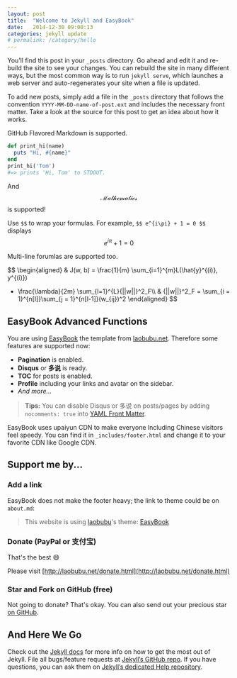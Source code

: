 ```yaml
---
layout: post
title:  "Welcome to Jekyll and EasyBook"
date:   2014-12-30 09:00:13
categories: jekyll update
# permalink: /category/hello
---
```


You’ll find this post in your `_posts` directory. Go ahead and edit it and re-build the site to see your changes. You can rebuild the site in many different ways, but the most common way is to run `jekyll serve`, which launches a web server and auto-regenerates your site when a file is updated.

To add new posts, simply add a file in the `_posts` directory that follows the convention `YYYY-MM-DD-name-of-post.ext` and includes the necessary front matter. Take a look at the source for this post to get an idea about how it works.

<!--more-->

GitHub Flavored Markdown is supported.

```ruby
def print_hi(name)
  puts "Hi, #{name}"
end
print_hi('Tom')
#=> prints 'Hi, Tom' to STDOUT.
```

And $$\mathcal{ Mathematics }$$ is supported!

Use `$$` to wrap your formulas. For example, `$$ e^{i\pi} + 1 = 0 $$` displays $$  e^{i\pi} + 1 = 0  $$

Multi-line forumlas are supported too.

$$
\begin{aligned}
& J(w, b) = \frac{1}{m} \sum_{i=1}^{m}L(\hat{y}^{(i)}, y^{(i)})
+ \frac{\lambda}{2m} \sum_{l=1}^{L}{||w||}^2_F\\\\
& {||w||}^2_F = \sum_{i = 1}^{n[l]}\sum_{j = 1}^{n[l-1]}(w_{ij})^2
\end{aligned}
$$


## EasyBook Advanced Functions ##

You are using [EasyBook][github-easybook] the template from [laobubu.net](http://laobubu.net). Therefore some features are supported now:

* **Pagination** is enabled.
* **Disqus** or **多说** is ready.
* **TOC** for posts is enabled.
* **Profile** including your links and avatar on the sidebar.
* *And more...*

> **Tips:** You can disable Disqus or 多说 on posts/pages by adding `nocomments: true` into [YAML Front Matter][frontmatter].

EasyBook uses upaiyun CDN to make everyone lncluding Chinese visitors feel speedy. You can find it in `_includes/footer.html` and change it to your favorite CDN like Google CDN.

## Support me by... ##

### Add a link ###

EasyBook does not make the footer heavy; the link to theme could be on `about.md`:

> This website is using [laobubu](http://laobubu.net)'s theme: [EasyBook](https://github.com/laobubu/jekyll-theme-EasyBook)

### Donate (PayPal or 支付宝) ###

That's the best :smile: 

Please visit [http://laobubu.net/donate.html](http://laobubu.net/donate.html)

### Star and Fork on GitHub (free) ###

Not going to donate? That's okay. You can also send out your precious star [on GitHub][github-easybook].

## And Here We Go ##

Check out the [Jekyll docs][jekyll] for more info on how to get the most out of Jekyll. File all bugs/feature requests at [Jekyll’s GitHub repo][jekyll-gh]. If you have questions, you can ask them on [Jekyll’s dedicated Help repository][jekyll-help].

[jekyll]:      http://jekyllrb.com
[jekyll-gh]:   https://github.com/jekyll/jekyll
[jekyll-help]: https://github.com/jekyll/jekyll-help
[frontmatter]: http://jekyllrb.com/docs/frontmatter/
[github-easybook]: https://github.com/laobubu/jekyll-theme-EasyBook
